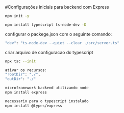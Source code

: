 #Configurações iniciais para backend com Express

```bash
npm init -y
```

```bash
npm install typescript ts-node-dev -D
```

configurar o packege.json com o seguinte comando:

```bash
"dev": "ts-node-dev --quiet --clear ./src/server.ts"
```

criar arquivo de configuracao do typescript

```bash
npx tsc --init

ativar os recursos:
"rootDir": "./",
"outDir": "./"
```

```bash
microframework backend utilizando node
npm install express

necessario para o typescript instalado
npm install @types/express
```

